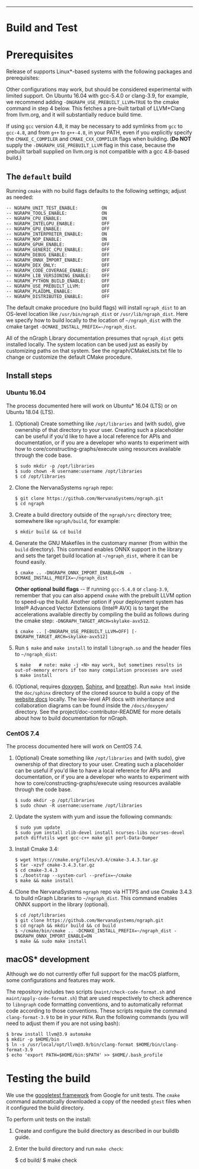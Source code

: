 ---
# Build and Test


Prerequisites
=============

Release of supports Linux\*-based systems with the following packages
and prerequisites:

Other configurations may work, but should be considered experimental
with limited support. On Ubuntu 16.04 with gcc-5.4.0 or clang-3.9, for
example, we recommend adding `-DNGRAPH_USE_PREBUILT_LLVM=TRUE` to the
cmake command in step 4 below. This fetches a pre-built tarball of
LLVM+Clang from llvm.org, and it will substantially reduce build time.

If using `gcc` version 4.8, it may be necessary to add symlinks from
`gcc` to `gcc-4.8`, and from `g++` to `g++-4.8`, in your PATH, even if
you explicitly specify the `CMAKE_C_COMPILER` and `CMAKE_CXX_COMPILER`
flags when building. (**Do NOT** supply the `-DNGRAPH_USE_PREBUILT_LLVM`
flag in this case, because the prebuilt tarball supplied on llvm.org is
not compatible with a gcc 4.8-based build.)

The `default` build
-------------------

Running `cmake` with no build flags defaults to the following settings;
adjust as needed:

```
-- NGRAPH_UNIT_TEST_ENABLE:         ON
-- NGRAPH_TOOLS_ENABLE:             ON
-- NGRAPH_CPU_ENABLE:               ON
-- NGRAPH_INTELGPU_ENABLE:          OFF
-- NGRAPH_GPU_ENABLE:               OFF
-- NGRAPH_INTERPRETER_ENABLE:       ON
-- NGRAPH_NOP_ENABLE:               ON
-- NGRAPH_GPUH_ENABLE:              OFF
-- NGRAPH_GENERIC_CPU_ENABLE:       OFF
-- NGRAPH_DEBUG_ENABLE:             OFF
-- NGRAPH_ONNX_IMPORT_ENABLE:       OFF
-- NGRAPH_DEX_ONLY:                 OFF
-- NGRAPH_CODE_COVERAGE_ENABLE:     OFF
-- NGRAPH_LIB_VERSIONING_ENABLE:    OFF
-- NGRAPH_PYTHON_BUILD_ENABLE:      OFF
-- NGRAPH_USE_PREBUILT_LLVM:        OFF
-- NGRAPH_PLAIDML_ENABLE:           OFF
-- NGRAPH_DISTRIBUTED_ENABLE:       OFF
```


The default cmake procedure (no build flags) will install `ngraph_dist`
to an OS-level location like `/usr/bin/ngraph_dist` or
`/usr/lib/ngraph_dist`. Here we specify how to build locally to the
location of `~/ngraph_dist` with the cmake target
`-DCMAKE_INSTALL_PREFIX=~/ngraph_dist`.


All of the nGraph Library documentation presumes that `ngraph_dist` gets
installed locally. The system location can be used just as easily by
customizing paths on that system. See the ngraph/CMakeLists.txt file to
change or customize the default CMake procedure.

Install steps
-------------

### Ubuntu 16.04

The process documented here will work on Ubuntu\* 16.04 (LTS) or on
Ubuntu 18.04 (LTS).

1.  (Optional) Create something like `/opt/libraries` and (with sudo),
    give ownership of that directory to your user. Creating such a
    placeholder can be useful if you'd like to have a local reference
    for APIs and documentation, or if you are a developer who wants to
    experiment with how to core/constructing-graphs/execute using
    resources available through the code base.

    ```
    $ sudo mkdir -p /opt/libraries
    $ sudo chown -R username:username /opt/libraries
    $ cd /opt/libraries
    ```

2.  Clone the NervanaSystems `ngraph` repo:

    ``` {.sourceCode .console}
    $ git clone https://github.com/NervanaSystems/ngraph.git
    $ cd ngraph
    ```

3.  Create a build directory outside of the `ngraph/src` directory tree;
    somewhere like `ngraph/build`, for example:

    ```
    $ mkdir build && cd build
    ```

4.  Generate the GNU Makefiles in the customary manner (from within the
    `build` directory). This command enables ONNX support in the library
    and sets the target build location at `~/ngraph_dist`, where it can
    be found easily.

    ```
    $ cmake .. -DNGRAPH_ONNX_IMPORT_ENABLE=ON  -DCMAKE_INSTALL_PREFIX=~/ngraph_dist
    ```

    **Other optional build flags** -- If running `gcc-5.4.0` or
    `clang-3.9`, remember that you can also append `cmake` with the
    prebuilt LLVM option to speed-up the build. Another option if your
    deployment system has Intel® Advanced Vector Extensions (Intel® AVX)
    is to target the accelerations available directly by compiling the
    build as follows during the cmake step:
    `-DNGRAPH_TARGET_ARCH=skylake-avx512`.

    ```
    $ cmake .. [-DNGRAPH_USE_PREBUILT_LLVM=OFF] [-DNGRAPH_TARGET_ARCH=skylake-avx512]   
    ```

5.  Run `$ make` and `make install` to install `libngraph.so` and the
    header files to `~/ngraph_dist`:

    ```
    $ make   # note: make -j <N> may work, but sometimes results in out-of-memory errors if too many compilation processes are used
    $ make install          
    ```

6.  (Optional, requires
    [doxygen](https://www.stack.nl/~dimitri/doxygen/),
    [Sphinx](http://www.sphinx-doc.org/en/stable/), and
    [breathe](https://breathe.readthedocs.io/en/latest/)). Run
    `make html` inside the `doc/sphinx` directory of the cloned source
    to build a copy of the [website
    docs](http://ngraph.nervanasys.com/docs/latest/) locally. The
    low-level API docs with inheritance and collaboration diagrams can
    be found inside the `/docs/doxygen/` directory. See the
    project/doc-contributor-README for more details about how to build
    documentation for nGraph.

### CentOS 7.4

The process documented here will work on CentOS 7.4.

1.  (Optional) Create something like `/opt/libraries` and (with sudo),
    give ownership of that directory to your user. Creating such a
    placeholder can be useful if you'd like to have a local reference
    for APIs and documentation, or if you are a developer who wants to
    experiment with how to core/constructing-graphs/execute using
    resources available through the code base.

    ```
    $ sudo mkdir -p /opt/libraries
    $ sudo chown -R username:username /opt/libraries
    ```

2.  Update the system with yum and issue the following commands:

    ```
    $ sudo yum update
    $ sudo yum install zlib-devel install ncurses-libs ncurses-devel patch diffutils wget gcc-c++ make git perl-Data-Dumper
    ```

3.  Install Cmake 3.4:

    ```
    $ wget https://cmake.org/files/v3.4/cmake-3.4.3.tar.gz      
    $ tar -xzvf cmake-3.4.3.tar.gz
    $ cd cmake-3.4.3
    $ ./bootstrap --system-curl --prefix=~/cmake
    $ make && make install     
    ```

4.  Clone the NervanaSystems `ngraph` repo via HTTPS and use Cmake 3.4.3
    to build nGraph Libraries to `~/ngraph_dist`. This command enables
    ONNX support in the library (optional).

    ```
    $ cd /opt/libraries 
    $ git clone https://github.com/NervanaSystems/ngraph.git
    $ cd ngraph && mkdir build && cd build
    $ ~/cmake/bin/cmake .. -DCMAKE_INSTALL_PREFIX=~/ngraph_dist -DNGRAPH_ONNX_IMPORT_ENABLE=ON 
    $ make && sudo make install 
    ```

macOS\* development
-------------------

Although we do not currently offer full support for the macOS platform,
some configurations and features may work.

The repository includes two scripts (`maint/check-code-format.sh` and
`maint/apply-code-format.sh`) that are used respectively to check
adherence to `libngraph` code formatting conventions, and to
automatically reformat code according to those conventions. These
scripts require the command `clang-format-3.9` to be in your `PATH`. Run
the following commands (you will need to adjust them if you are not
using bash):

```
$ brew install llvm@3.9 automake
$ mkdir -p $HOME/bin
$ ln -s /usr/local/opt/llvm@3.9/bin/clang-format $HOME/bin/clang-format-3.9
$ echo 'export PATH=$HOME/bin:$PATH' >> $HOME/.bash_profile
```

Testing the build
=================

We use the [googletest
framework](https://github.com/google/googletest.git) from Google for
unit tests. The `cmake` command automatically downloaded a copy of the
needed `gtest` files when it configured the build directory.

To perform unit tests on the install:

1.  Create and configure the build directory as described in our buildlb
    guide.
2.  Enter the build directory and run `make check`:

    $ cd build/
    $ make check
